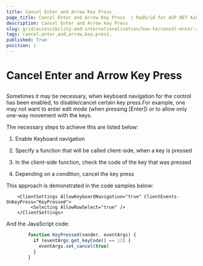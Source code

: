 ```yaml
---
title: Cancel Enter and Arrow Key Press 
page_title: Cancel Enter and Arrow Key Press  | RadGrid for ASP.NET AJAX Documentation
description: Cancel Enter and Arrow Key Press 
slug: grid/accessibility-and-internationalization/how-to/cancel-enter-and-arrow-key-press-
tags: cancel,enter,and,arrow,key,press,
published: True
position: 1
---
```


# Cancel Enter and Arrow Key Press 



## 

Sometimes it may be necessary, when keyboard navigation for the control has been enabled, to disable/cancel certain key press.For example, one may not want to enter edit mode (when pressing [Enter]) or to allow only one-way movement with the keys.

The necessary steps to achieve this are listed below:

1. Enable Keyboard navigation

1. Specify a function that will be called client-side, when a key is pressed

1. In the client-side function, check the code of the key that was pressed

1. Depending on a condition, cancel the key press

This approach is demonstrated in the code samples below:

````ASPNET
	<ClientSettings AllowKeyboardNavigation="true" ClientEvents-OnKeyPress="KeyPressed">
	     <Selecting AllowRowSelect="true" />
	</ClientSettings>
````



And the JavaScript code:

````JavaScript
	    function KeyPressed(sender, eventArgs) {
	      if (eventArgs.get_keyCode() == 13) {
	        eventArgs.set_cancel(true)
	      }
	    }
````


